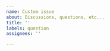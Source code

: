 ```yaml
---
name: Custom issue
about: Discussions, questions, etc...
title: ''
labels: question
assignees: ''

---
```



